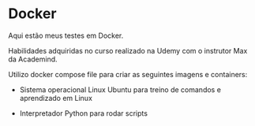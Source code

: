 # Docker

Aqui estão meus testes em Docker.

Habilidades adquiridas no curso realizado na Udemy com o instrutor Max da Academind.

Utilizo docker compose file para criar as seguintes imagens e containers:

- Sistema operacional Linux Ubuntu para treino de comandos e aprendizado em Linux

- Interpretador Python para rodar scripts
